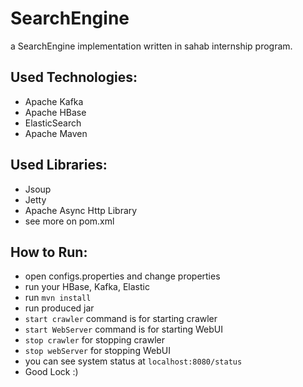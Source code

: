 # SearchEngine

a SearchEngine implementation written in sahab internship program.


## Used Technologies:
- Apache Kafka 
- Apache HBase
- ElasticSearch
- Apache Maven

## Used Libraries:
- Jsoup
- Jetty
- Apache Async Http Library
- see more on pom.xml

## How to Run:
- open configs.properties and change properties
- run your HBase, Kafka, Elastic
- run `mvn install`
- run produced jar
- `start crawler` command is for starting crawler
- `start WebServer` command is for starting WebUI
- `stop crawler` for stopping crawler
- `stop webServer` for stopping WebUI
- you can see system status at `localhost:8080/status`
- Good Lock :)
